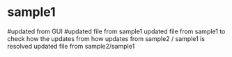 # sample1
#updated from GUI
#updated file from sample1
updated file from sample1 to check how the updates from how updates from sample2 / sample1 is resolved
updated file from sample2/sample1
